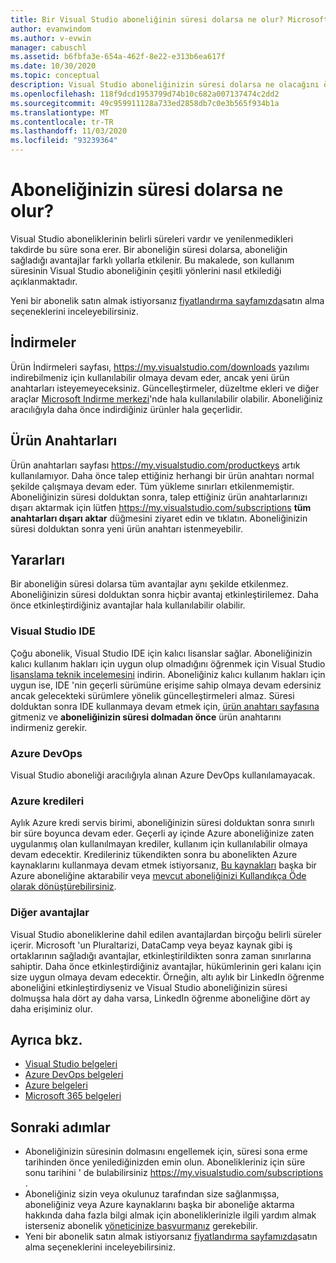 ```yaml
---
title: Bir Visual Studio aboneliğinin süresi dolarsa ne olur? Microsoft Docs
author: evanwindom
ms.author: v-evwin
manager: cabuschl
ms.assetid: b6fbfa3e-654a-462f-8e22-e313b6ea617f
ms.date: 10/30/2020
ms.topic: conceptual
description: Visual Studio aboneliğinizin süresi dolarsa ne olacağını öğrenin
ms.openlocfilehash: 118f9dcd1953799d74b10c682a007137474c2dd2
ms.sourcegitcommit: 49c959911128a733ed2858db7c0e3b565f934b1a
ms.translationtype: MT
ms.contentlocale: tr-TR
ms.lasthandoff: 11/03/2020
ms.locfileid: "93239364"
---
```

# <a name="what-happens-when-your-subscription-expires"></a>Aboneliğinizin süresi dolarsa ne olur?
Visual Studio aboneliklerinin belirli süreleri vardır ve yenilenmedikleri takdirde bu süre sona erer.  Bir aboneliğin süresi dolarsa, aboneliğin sağladığı avantajlar farklı yollarla etkilenir.  Bu makalede, son kullanım süresinin Visual Studio aboneliğinin çeşitli yönlerini nasıl etkilediği açıklanmaktadır. 

Yeni bir abonelik satın almak istiyorsanız [fiyatlandırma sayfamızda](https://visualstudio.microsoft.com/vs/pricing)satın alma seçeneklerini inceleyebilirsiniz.

## <a name="downloads"></a>İndirmeler
Ürün İndirmeleri sayfası, <https://my.visualstudio.com/downloads> yazılımı indirebilmeniz için kullanılabilir olmaya devam eder, ancak yeni ürün anahtarları isteyemeyeceksiniz.  Güncelleştirmeler, düzeltme ekleri ve diğer araçlar [Microsoft Indirme merkezi](https://www.microsoft.com/downloads)'nde hala kullanılabilir olabilir.  Aboneliğiniz aracılığıyla daha önce indirdiğiniz ürünler hala geçerlidir.

## <a name="product-keys"></a>Ürün Anahtarları
Ürün anahtarları sayfası <https://my.visualstudio.com/productkeys> artık kullanılamıyor.  Daha önce talep ettiğiniz herhangi bir ürün anahtarı normal şekilde çalışmaya devam eder.  Tüm yükleme sınırları etkilenmemiştir.  Aboneliğinizin süresi dolduktan sonra, talep ettiğiniz ürün anahtarlarınızı dışarı aktarmak için lütfen <https://my.visualstudio.com/subscriptions> **tüm anahtarları dışarı aktar** düğmesini ziyaret edin ve tıklatın.  Aboneliğinizin süresi dolduktan sonra yeni ürün anahtarı istenmeyebilir.

## <a name="benefits"></a>Yararları 
Bir aboneliğin süresi dolarsa tüm avantajlar aynı şekilde etkilenmez.  Aboneliğinizin süresi dolduktan sonra hiçbir avantaj etkinleştirilemez.  Daha önce etkinleştirdiğiniz avantajlar hala kullanılabilir olabilir.  

### <a name="visual-studio-ide"></a>Visual Studio IDE
Çoğu abonelik, Visual Studio IDE için kalıcı lisanslar sağlar. Aboneliğinizin kalıcı kullanım hakları için uygun olup olmadığını öğrenmek için Visual Studio [lisanslama teknik incelemesini](https://aka.ms/vslicensing) indirin.  Aboneliğiniz kalıcı kullanım hakları için uygun ise, IDE 'nin geçerli sürümüne erişime sahip olmaya devam edersiniz ancak gelecekteki sürümlere yönelik güncelleştirmeleri almaz. Süresi dolduktan sonra IDE kullanmaya devam etmek için, [ürün anahtarı sayfasına](https://my.visualstudio.com/productkeys) gitmeniz ve **aboneliğinizin süresi dolmadan önce** ürün anahtarını indirmeniz gerekir.

### <a name="azure-devops"></a>Azure DevOps
Visual Studio aboneliği aracılığıyla alınan Azure DevOps kullanılamayacak.  

### <a name="azure-credits"></a>Azure kredileri
Aylık Azure kredi servis birimi, aboneliğinizin süresi dolduktan sonra sınırlı bir süre boyunca devam eder.  Geçerli ay içinde Azure aboneliğinize zaten uygulanmış olan kullanılmayan krediler, kullanım için kullanılabilir olmaya devam edecektir.  Kredileriniz tükendikten sonra bu abonelikten Azure kaynaklarını kullanmaya devam etmek istiyorsanız, [Bu kaynakları](/azure/azure-resource-manager/management/move-resource-group-and-subscription) başka bir Azure aboneliğine aktarabilir veya [mevcut aboneliğinizi Kullandıkça Öde olarak dönüştürebilirsiniz](/azure/cost-management-billing/manage/spending-limit#remove-the-spending-limit-in-azure-portal).

### <a name="other-benefits"></a>Diğer avantajlar 
Visual Studio aboneliklerine dahil edilen avantajlardan birçoğu belirli süreler içerir.  Microsoft 'un Pluraltarizi, DataCamp veya beyaz kaynak gibi iş ortaklarının sağladığı avantajlar, etkinleştirildikten sonra zaman sınırlarına sahiptir.  Daha önce etkinleştirdiğiniz avantajlar, hükümlerinin geri kalanı için size uygun olmaya devam edecektir.  Örneğin, altı aylık bir LinkedIn öğrenme aboneliğini etkinleştirdiyseniz ve Visual Studio aboneliğinizin süresi dolmuşsa hala dört ay daha varsa, LinkedIn öğrenme aboneliğine dört ay daha erişiminiz olur.  

## <a name="see-also"></a>Ayrıca bkz.
- [Visual Studio belgeleri](/visualstudio/)
- [Azure DevOps belgeleri](/azure/devops/)
- [Azure belgeleri](/azure/)
- [Microsoft 365 belgeleri](/microsoft-365/)

## <a name="next-steps"></a>Sonraki adımlar
- Aboneliğinizin süresinin dolmasını engellemek için, süresi sona erme tarihinden önce yenilediğinizden emin olun.  Abonelikleriniz için süre sonu tarihini ' de bulabilirsiniz <https://my.visualstudio.com/subscriptions> .
- Aboneliğiniz sizin veya okulunuz tarafından size sağlanmışsa, aboneliğiniz veya Azure kaynaklarını başka bir aboneliğe aktarma hakkında daha fazla bilgi almak için aboneliklerinizle ilgili yardım almak isterseniz abonelik [yöneticinize başvurmanız](contact-my-admin.md) gerekebilir.
- Yeni bir abonelik satın almak istiyorsanız [fiyatlandırma sayfamızda](https://visualstudio.microsoft.com/vs/pricing)satın alma seçeneklerini inceleyebilirsiniz.